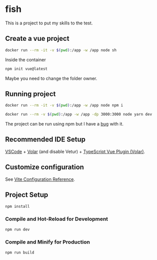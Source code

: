 # fish

This is a project to put my skills to the test.

## Create a vue project

```sh
docker run --rm -it -v $(pwd):/app -w /app node sh
```

Inside the container

```sh
npm init vue@latest
```

Maybe you need to change the folder owner.

## Running project

```sh
docker run --rm -it -v $(pwd):/app -w /app node npm i

docker run --rm -v $(pwd):/app -w /app -dp 3000:3000 node yarn dev
```

The project can be run using npm but I have a [bug](https://github.com/vitejs/vite/issues/6767) with it.

## Recommended IDE Setup

[VSCode](https://code.visualstudio.com/) + [Volar](https://marketplace.visualstudio.com/items?itemName=johnsoncodehk.volar) (and disable Vetur) + [TypeScript Vue Plugin (Volar)](https://marketplace.visualstudio.com/items?itemName=johnsoncodehk.vscode-typescript-vue-plugin).

## Customize configuration

See [Vite Configuration Reference](https://vitejs.dev/config/).

## Project Setup

```sh
npm install
```

### Compile and Hot-Reload for Development

```sh
npm run dev
```

### Compile and Minify for Production

```sh
npm run build
```

